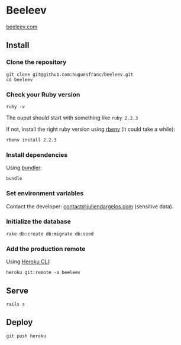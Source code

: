 # Beeleev

[beeleev.com](https://www.beeleev.com)

## Install

### Clone the repository

```shell
git clone git@github.com:huguesfranc/beeleev.git
cd beeleev
```

### Check your Ruby version

```shell
ruby -v
```

The ouput should start with something like `ruby 2.2.3`

If not, install the right ruby version using [rbenv](https://github.com/rbenv/rbenv) (it could take a while):

```shell
rbenv install 2.2.3
```

### Install dependencies

Using [bundler](https://github.com/bundler/bundler):

```shell
bundle
```

### Set environment variables

Contact the developer: [contact@juliendargelos.com](mailto:contact@juliendargelos.com) (sensitive data).

### Initialize the database

```shell
rake db:create db:migrate db:seed
```

### Add the production remote

Using [Heroku CLI](https://devcenter.heroku.com/articles/heroku-cli):

```shell
heroku git:remote -a beeleev
```

## Serve

```shell
rails s
```

## Deploy

```shell
git push heroku
```
